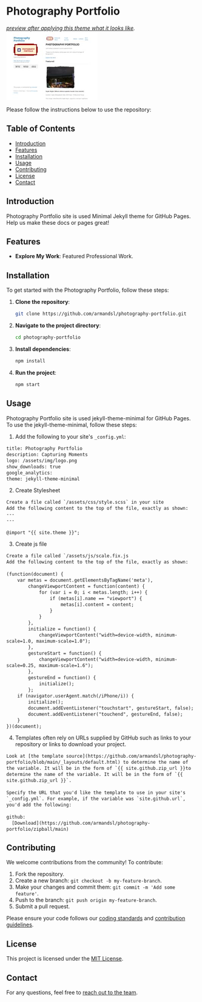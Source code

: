 # Photography Portfolio

*[preview after applying this theme what it looks like](https://armandsl.github.io/photography-portfolio).*
![Thumbnail of Photography Portfolio](https://raw.githubusercontent.com/armandsl/photography-portfolio/refs/heads/main/assets/img/thumbnail.jpg)

Please follow the instructions below to use the repository:
## Table of Contents
- [Introduction](#introduction)
- [Features](#features)
- [Installation](#installation)
- [Usage](#usage)
- [Contributing](#contributing)
- [License](#license)
- [Contact](#contact)

## Introduction
Photography Portfolio site is used Minimal Jekyll theme for GitHub Pages. Help us make these docs or pages great!

## Features
- **Explore My Work**: Featured Professional Work.

## Installation
To get started with the Photography Portfolio, follow these steps:

1. **Clone the repository**:
   ```bash
   git clone https://github.com/armandsl/photography-portfolio.git
   ```

2. **Navigate to the project directory**:
   ```bash
   cd photography-portfolio
   ```

3. **Install dependencies**:
   ```bash
   npm install
   ```

4. **Run the project**:
   ```bash
   npm start
   ```

## Usage
Photography Portfolio site is used jekyll-theme-minimal for GitHub Pages.
To use the jekyll-theme-minimal, follow these steps:

1. Add the following to your site's `_config.yml`:

```
title: Photography Portfolio
description: Capturing Moments 
logo: /assets/img/logo.png
show_downloads: true
google_analytics:
theme: jekyll-theme-minimal
```

2. Create Stylesheet

```
Create a file called `/assets/css/style.scss` in your site
Add the following content to the top of the file, exactly as shown: 
---
---

@import "{{ site.theme }}";
```

3. Create js file
```
Create a file called `/assets/js/scale.fix.js
Add the following content to the top of the file, exactly as shown:

(function(document) {
    var metas = document.getElementsByTagName('meta'),
        changeViewportContent = function(content) {
            for (var i = 0; i < metas.length; i++) {
                if (metas[i].name == "viewport") {
                    metas[i].content = content;
                }
            }
        },
        initialize = function() {
            changeViewportContent("width=device-width, minimum-scale=1.0, maximum-scale=1.0");
        },
        gestureStart = function() {
            changeViewportContent("width=device-width, minimum-scale=0.25, maximum-scale=1.6");
        },
        gestureEnd = function() {
            initialize();
        };
    if (navigator.userAgent.match(/iPhone/i)) {
        initialize();
        document.addEventListener("touchstart", gestureStart, false);
        document.addEventListener("touchend", gestureEnd, false);
    }
})(document);
```

4. Templates often rely on URLs supplied by GitHub such as links to your repository or links to download your project.
```
Look at [the template source](https://github.com/armandsl/photography-portfolio/blob/main/_layouts/default.html) to determine the name of the variable. It will be in the form of `{{ site.github.zip_url }}to determine the name of the variable. It will be in the form of `{{ site.github.zip_url }}`.

Specify the URL that you'd like the template to use in your site's `_config.yml`. For example, if the variable was `site.github.url`, you'd add the following:

github:
  [Download](https://github.com/armandsl/photography-portfolio/zipball/main)
```

## Contributing
We welcome contributions from the community! To contribute:

1. Fork the repository.
2. Create a new branch: `git checkout -b my-feature-branch`.
3. Make your changes and commit them: `git commit -m 'Add some feature'`.
4. Push to the branch: `git push origin my-feature-branch`.
5. Submit a pull request.

Please ensure your code follows our [coding standards](link-to-coding-standards) and [contribution guidelines](link-to-contribution-guidelines).

## License
This project is licensed under the [MIT License](LICENSE).

## Contact
For any questions, feel free to [reach out to the team](mailto:contact@portfolio.zuha.site).
